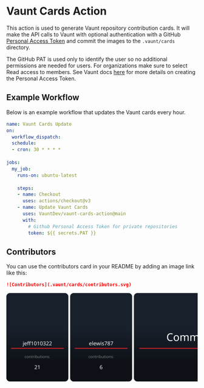 # Vaunt Cards Action

This action is used to generate Vaunt repository contribution cards.
It will make the API calls to Vaunt with optional authentication with a GitHub
[Personal Access Token](https://docs.github.com/en/authentication/keeping-your-account-and-data-secure/managing-your-personal-access-tokens)
and commit the images to the `.vaunt/cards` directory.

The GitHub PAT is used only to identify the user so no additional permissions are needed for users. For organizations
make sure to select Read access to members. See Vaunt docs [here](https://docs.vaunt.dev/guides/github/creating-a-pat)
for more details on creating the Personal Access Token.

## Example Workflow

Below is an example workflow that updates the Vaunt cards every hour.

```Yaml
name: Vaunt Cards Update
on:
  workflow_dispatch:
  schedule:
  - cron: 30 * * * *

jobs:
  my_job:
    runs-on: ubuntu-latest

    steps:
    - name: Checkout
      uses: actions/checkout@v3
    - name: Update Vaunt Cards
      uses: VauntDev/vaunt-cards-action@main
      with:
        # Github Personal Access Token for private repositories
        token: ${{ secrets.PAT }}
```

## Contributors

You can use the contributors card in your README by adding an image link like this:

```markdown
![Contributors](.vaunt/cards/contributors.svg)
```

![Contributors](.vaunt/cards/contributors.svg)
